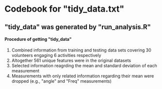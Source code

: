# Codebook for "tidy_data.txt"
## "tidy_data" was generated by "run_analysis.R"

#### Procedure of getting "tidy_data"
1. Combined information from training and testing data sets covering 30 volunteers engaging 6 activities respectively
2. Altogether 561 unique features were in the original datasets
3. Selected information reagrding the mean and standard deviation of each measurement
4. Measurements with only related information regarding their mean were dropped (e.g., "angle" and "Freq" measurements)
